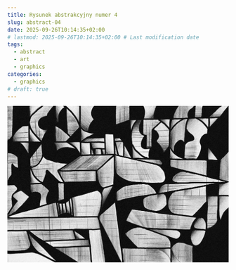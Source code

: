 ```yaml
---
title: Rysunek abstrakcyjny numer 4
slug: abstract-04
date: 2025-09-26T10:14:35+02:00
# lastmod: 2025-09-26T10:14:35+02:00 # Last modification date
tags:
  - abstract
  - art
  - graphics
categories:
  - graphics
# draft: true
---
```


![Rysunek abstrakcyjny numer 4](abstract-04.jpg)
